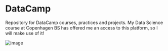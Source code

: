 # DataCamp
Repository for DataCamp courses, practices and projects. My Data Science course at Copenhagen BS has offered me an access to this platform, so I will make use of it!

![image](https://user-images.githubusercontent.com/81092822/168484834-23e800df-a281-449d-929f-91132ba079c7.png)
